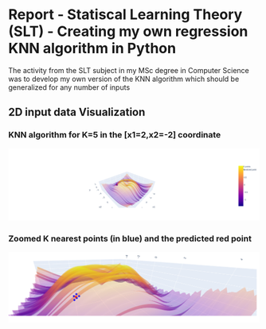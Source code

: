 # Report - Statiscal Learning Theory (SLT) - Creating my own regression KNN algorithm in Python

The activity from the SLT subject in my MSc degree in Computer Science was to develop my own version of the KNN algorithm which should be generalized for any number of inputs

## 2D input data Visualization

### KNN algorithm for K=5 in the [x1=2,x2=-2] coordinate
![Alt text](/pictures/2d_full_plot_knn.png)

### Zoomed K nearest points (in blue) and the predicted red point 
![Alt text](/pictures/2d_plot_knn_zoom.png)

